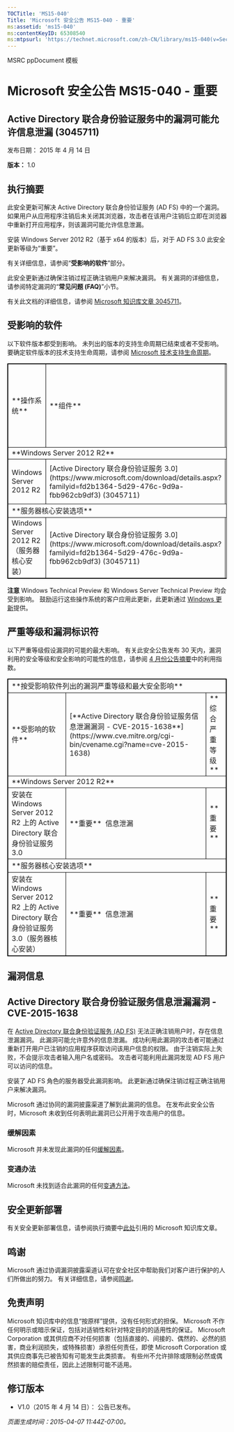 ```yaml
---
TOCTitle: 'MS15-040'
Title: 'Microsoft 安全公告 MS15-040 - 重要'
ms:assetid: 'ms15-040'
ms:contentKeyID: 65308540
ms:mtpsurl: 'https://technet.microsoft.com/zh-CN/library/ms15-040(v=Security.10)'
---
```


MSRC ppDocument 模板

Microsoft 安全公告 MS15-040 - 重要
==================================

Active Directory 联合身份验证服务中的漏洞可能允许信息泄漏 (3045711)
-------------------------------------------------------------------

发布日期： 2015 年 4 月 14 日

**版本：** 1.0

执行摘要
--------

此安全更新可解决 Active Directory 联合身份验证服务 (AD FS) 中的一个漏洞。 如果用户从应用程序注销后未关闭其浏览器，攻击者在该用户注销后立即在浏览器中重新打开应用程序，则该漏洞可能允许信息泄漏。

安装 Windows Server 2012 R2（基于 x64 的版本）后，对于 AD FS 3.0 此安全更新等级为“重要”。

有关详细信息，请参阅“**受影响的软件**”部分。

此安全更新通过确保注销过程正确注销用户来解决漏洞。 有关漏洞的详细信息，请参阅特定漏洞的“**常见问题 (FAQ)**”小节。

有关此文档的详细信息，请参阅 [Microsoft 知识库文章 3045711](https://support.microsoft.com/zh-cn/kb/3045711)。

受影响的软件
------------

以下软件版本都受到影响。 未列出的版本的支持生命周期已结束或者不受影响。 要确定软件版本的技术支持生命周期，请参阅 [Microsoft 技术支持生命周期](https://go.microsoft.com/fwlink/?linkid=21742)。

<p> </p>
<table style="border:1px solid black;">
<tr>
<td style="border:1px solid black;">
**操作系统**

</td>
<td style="border:1px solid black;">
**组件**

</td>
<td style="border:1px solid black;">
**最大安全影响**

</td>
<td style="border:1px solid black;">
**综合严重等级**

</td>
<td style="border:1px solid black;">
**替代的更新**

</td>
</tr>
<tr>
<td style="border:1px solid black;" colspan="5">
**Windows Server 2012 R2**

</td>
</tr>
<tr>
<td style="border:1px solid black;">
Windows Server 2012 R2

</td>
<td style="border:1px solid black;">
[Active Directory 联合身份验证服务 3.0](https://www.microsoft.com/download/details.aspx?familyid=fd2b1364-5d29-476c-9d9a-fbb962cb9df3)  
(3045711)

</td>
<td style="border:1px solid black;">
信息泄漏

</td>
<td style="border:1px solid black;">
重要

</td>
<td style="border:1px solid black;">
无

</td>
</tr>
<tr>
<td style="border:1px solid black;" colspan="5">
**服务器核心安装选项**

</td>
</tr>
<tr>
<td style="border:1px solid black;">
Windows Server 2012 R2（服务器核心安装）

</td>
<td style="border:1px solid black;">
[Active Directory 联合身份验证服务 3.0](https://www.microsoft.com/download/details.aspx?familyid=fd2b1364-5d29-476c-9d9a-fbb962cb9df3)  
(3045711)

</td>
<td style="border:1px solid black;">
信息泄漏

</td>
<td style="border:1px solid black;">
重要

</td>
<td style="border:1px solid black;">
无

</td>
</tr>
</table>

**注意** Windows Technical Preview 和 Windows Server Technical Preview 均会受到影响。 鼓励运行这些操作系统的客户应用此更新，此更新通过 [Windows 更新](https://update.microsoft.com/microsoftupdate/v6/vistadefault.aspx?ln=zh-cn)提供。

严重等级和漏洞标识符
--------------------

以下严重等级假设漏洞的可能的最大影响。 有关此安全公告发布 30 天内，漏洞利用的安全等级和安全影响的可能性的信息，请参阅 [4 月份公告摘要](https://technet.microsoft.com/zh-cn/library/security/ms14-apr)中的利用指数。

<p> </p>
<table style="border:1px solid black;">
<tr>
<td style="border:1px solid black;" colspan="3">
**按受影响软件列出的漏洞严重等级和最大安全影响**

</td>
</tr>
<tr>
<td style="border:1px solid black;">
**受影响的软件**

</td>
<td style="border:1px solid black;">
[**Active Directory 联合身份验证服务信息泄漏漏洞 - CVE-2015-1638**](https://www.cve.mitre.org/cgi-bin/cvename.cgi?name=cve-2015-1638)

</td>
<td style="border:1px solid black;">
**综合严重等级**

</td>
</tr>
<tr>
<td style="border:1px solid black;" colspan="3">
**Windows Server 2012 R2**

</td>
</tr>
<tr>
<td style="border:1px solid black;">
安装在 Windows Server 2012 R2 上的 Active Directory 联合身份验证服务 3.0

</td>
<td style="border:1px solid black;">
**重要**   
信息泄漏

</td>
<td style="border:1px solid black;">
**重要**

</td>
</tr>
<tr>
<td style="border:1px solid black;" colspan="3">
**服务器核心安装选项**

</td>
</tr>
<tr>
<td style="border:1px solid black;">
安装在 Windows Server 2012 R2 上的 Active Directory 联合身份验证服务 3.0（服务器核心安装）

</td>
<td style="border:1px solid black;">
**重要**   
信息泄漏

</td>
<td style="border:1px solid black;">
**重要**

</td>
</tr>
</table>


漏洞信息
--------

Active Directory 联合身份验证服务信息泄漏漏洞 - CVE-2015-1638
-------------------------------------------------------------

在 [Active Directory 联合身份验证服务 (AD FS)](https://technet.microsoft.com/zh-cn/library/security/dn848375.aspx) 无法正确注销用户时，存在信息泄漏漏洞。 此漏洞可能允许意外的信息泄漏。 成功利用此漏洞的攻击者可能通过重新打开用户已注销的应用程序获取访问该用户信息的权限。 由于注销实际上失败，不会提示攻击者输入用户名或密码。 攻击者可能利用此漏洞发现 AD FS 用户可以访问的信息。

安装了 AD FS 角色的服务器受此漏洞影响。 此更新通过确保注销过程正确注销用户来解决漏洞。

Microsoft 通过协同的漏洞披露渠道了解到此漏洞的信息。 在发布此安全公告时，Microsoft 未收到任何表明此漏洞已公开用于攻击用户的信息。

### 缓解因素

Microsoft 并未发现此漏洞的任何[缓解因素](https://technet.microsoft.com/zh-cn/library/security/dn848375.aspx)。

### 变通办法

Microsoft 未找到适合此漏洞的任何[变通方法](https://technet.microsoft.com/zh-cn/library/security/dn848375.aspx)。

安全更新部署
------------

有关安全更新部署信息，请参阅执行摘要中[此处](#kbarticle)引用的 Microsoft 知识库文章。

鸣谢
----

Microsoft 通过协调漏洞披露渠道认可在安全社区中帮助我们对客户进行保护的人们所做出的努力。 有关详细信息，请参阅[鸣谢](https://technet.microsoft.com/zh-cn/library/security/dn903755.aspx)。

免责声明
--------

Microsoft 知识库中的信息“按原样”提供，没有任何形式的担保。 Microsoft 不作任何明示或暗示保证，包括对适销性和针对特定目的的适用性的保证。 Microsoft Corporation 或其供应商不对任何损害（包括直接的、间接的、偶然的、必然的损害，商业利润损失，或特殊损害）承担任何责任，即使 Microsoft Corporation 或其供应商事先已被告知有可能发生此类损害。 有些州不允许排除或限制必然或偶然损害的赔偿责任，因此上述限制可能不适用。

修订版本
--------

-   V1.0（2015 年 4 月 14 日）： 公告已发布。

*页面生成时间：2015-04-07 11:44Z-07:00。*
